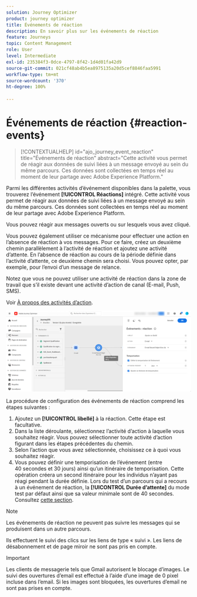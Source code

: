 ```yaml
---
solution: Journey Optimizer
product: journey optimizer
title: Événements de réaction
description: En savoir plus sur les événements de réaction
feature: Journeys
topic: Content Management
role: User
level: Intermediate
exl-id: 235384f3-0dce-4797-8f42-1d4d01fa42d9
source-git-commit: 021cf48ab4b5ea8975135a20d5cef8846faa5991
workflow-type: tm+mt
source-wordcount: '370'
ht-degree: 100%

---
```


# Événements de réaction {#reaction-events}

>[!CONTEXTUALHELP]
>id="ajo_journey_event_reaction"
>title="Événements de réaction"
>abstract="Cette activité vous permet de réagir aux données de suivi liées à un message envoyé au sein du même parcours. Ces données sont collectées en temps réel au moment de leur partage avec Adobe Experience Platform."

Parmi les différentes activités d’événement disponibles dans la palette, vous trouverez l’événement **[!UICONTROL Réactions]** intégré. Cette activité vous permet de réagir aux données de suivi liées à un message envoyé au sein du même parcours. Ces données sont collectées en temps réel au moment de leur partage avec Adobe Experience Platform.

Vous pouvez réagir aux messages ouverts ou sur lesquels vous avez cliqué.

Vous pouvez également utiliser ce mécanisme pour effectuer une action en l’absence de réaction à vos messages. Pour ce faire, créez un deuxième chemin parallèlement à l’activité de réaction et ajoutez une activité d’attente. En l’absence de réaction au cours de la période définie dans l’activité d’attente, ce deuxième chemin sera choisi. Vous pouvez opter, par exemple, pour l’envoi d’un message de relance.

Notez que vous ne pouvez utiliser une activité de réaction dans la zone de travail que s’il existe devant une activité d’action de canal (E-mail, Push, SMS).

Voir [À propos des activités d’action](../building-journeys/about-journey-activities.md#action-activities).

![](assets/journey45.png)

La procédure de configuration des événements de réaction comprend les étapes suivantes :

1. Ajoutez un **[!UICONTROL libellé]** à la réaction. Cette étape est facultative.
1. Dans la liste déroulante, sélectionnez l’activité d’action à laquelle vous souhaitez réagir. Vous pouvez sélectionner toute activité d’action figurant dans les étapes précédentes du chemin.
1. Selon l’action que vous avez sélectionnée, choisissez ce à quoi vous souhaitez réagir.
1. Vous pouvez définir une temporisation de l’événement (entre 40 secondes et 30 jours) ainsi qu’un itinéraire de temporisation. Cette opération créera un second itinéraire pour les individus n’ayant pas réagi pendant la durée définie. Lors du test d’un parcours qui a recours à un événement de réaction, la **[!UICONTROL Durée d’attente]** du mode test par défaut ainsi que sa valeur minimale sont de 40 secondes. Consultez [cette section](../building-journeys/testing-the-journey.md).

>[!NOTE]
>
>
>Les événements de réaction ne peuvent pas suivre les messages qui se produisent dans un autre parcours.
>
>Ils effectuent le suivi des clics sur les liens de type « suivi ». Les liens de désabonnement et de page miroir ne sont pas pris en compte.

>[!IMPORTANT]
>
>Les clients de messagerie tels que Gmail autorisent le blocage d’images. Le suivi des ouvertures d’email est effectué à l’aide d’une image de 0 pixel incluse dans l’email. Si les images sont bloquées, les ouvertures d’email ne sont pas prises en compte.
